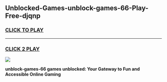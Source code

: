 
## Unblocked-Games-unblock-games-66-Play-Free-djqnp
<h3>
<a href="https://premium76.site?title=unblock-games-66&ref=09A">CLICK TO PLAY</a></h3>
<hr>

<h3>
<a href="https://premium76.site?title=unblock-games-66&ref=09A">CLICK 2 PLAY</a>
  
</h3>

<a href="https://premium76.site?title=unblock-games-66&ref=09A"><img src="https://clearcache.store/games.png"></a>


**unblock-games-66 games unblocked: Your Gateway to Fun and Accessible Online Gaming**
